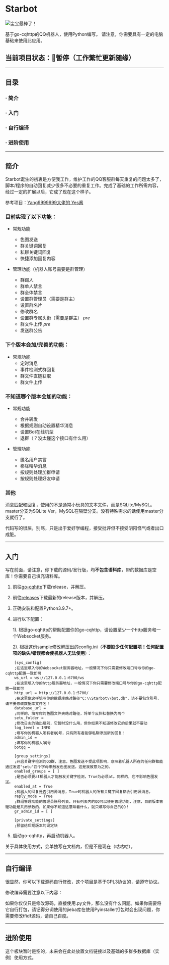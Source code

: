 # Starbot

![尘宝最棒了！](http://175.24.71.180/wp-content/uploads/2021/08/stardust_1.jpg "尘宝最棒了🌟！")

基于go-cqhttp的QQ机器人，使用Python编写。
请注意，你需要具有一定的电脑基础来使用此应用。

## 当前项目状态：🛑暂停（工作繁忙更新随缘）

---

## 目录
### · 简介
### · 入门
### · 自行编译
### · 进阶使用

---

## 简介

Starbot诞生的初衷是方便我工作，维护工作的QQ客服群每天重复的问题太多了，脚本/程序的自动回复减少很多不必要的重复工作。完成了基础的工作所需内容，经过一定的扩展以后，它成了现在这个样子。

参考项目：[Yang9999999大佬的 Yes酱](https://github.com/Yang9999999/Go-CQHTTP-YesBot)

### 目前实现了以下功能：

* 常规功能
  * 色图发送
  * 群关键词回复
  * 私聊关键词回复
  * 快捷添加回复内容
  
* 管理功能（机器人账号需要是群管理）
  * 群踢人
  * 群单人禁言
  * 群全体禁言
  * 设置群管理员（需要是群主）
  * 设置群名片
  * 修改群名
  * 设置群专属头衔（需要是群主） *pre*
  * 群文件上传 *pre*
  * 发送群公告
  
### 下个版本会加/完善的功能：

* 常规功能
  * 定时消息
  * 事件检测式群回复
  * 群文件直链获取
  * 群文件上传

### 不知道哪个版本会加的功能：

* 常规功能
  * 合并转发
  * 根据规则自动设置精华消息
  * 设置Bot在线机型
  * 退群（？没太懂这个接口有什么用）
  
* 管理功能  
  * 匿名用户禁言
  * 移除精华消息
  * 按规则处理加群申请
  * 按规则处理好友申请
  
### 其他

消息匹配和回复，使用的不是通常小玩具的文本文件，而是SQLite/MySQL。master分支为SQLite Ver，MySQL在隔壁分支。没有特殊需求的话使用master分支就行了。

代码写的很屎，别骂，只是出于爱好学编程，接受批评但不接受阴阳怪气或者出口成脏。

---

## 入门

写在前面，请注意，你下载的源码/发行版，均**不包含语料库**，带的数据库是空库！你需要自己填充语料库。

1. 前往[go-cqhttp](https://github.com/Mrs4s/go-cqhttp)下载release，并解压。

1. 前往[releases](https://github.com/star-whisper9/Starbot/releases)下载最新的release版本，并解压。

1. 正确安装和配置Python3.9.7+。

1. 进行以下配置：

   1). 根据go-cqhttp的帮助配置你的go-cqhttp，请设置至少一个http服务和一个Websocket服务。

   2). 根据这份sample修改解压出的config.ini（**不要缺少任何配置项！任何配置项的缺失/错误都会使机器人无法使用**）：
```
	[sys_config]
	;在这里填入你的Websocket服务器地址，一般情况下你只需要修改端口号与你的go-cqhttp配置一致即可
	ws_url = ws://127.0.0.1:6700/ws
	;在这里填入你的http服务器地址，一般情况下你只需要修改端口号与你的go-cqhttp配置一致即可
	http_url = http://127.0.0.1:5700/
	;在这里像这样填写你的数据库绝对路径"C:\\Starbot\\bot.db"，请不要包含引号，请不要修改数据库文件名！
	database_url = 
	;同样的，填写你的色图文件夹绝对路径，将单个反斜杠替换为两个
	setu_folder = 
	;修改日志的输出级别，它暂时没什么用，但你如果不知道修改它的后果就不要动
	log_level = INFO
	;填写你的机器人所有者QQ号，只有所有者能够私聊添加新的回复！
	admin_id = 
	;填写你的机器人QQ号
	botqq = 

	[group_settings]
	;开启关键字检测的QQ群，注意，色图发送不受此项影响，意味着机器人所在的任何群都能通过发送"setu"四个字母来触发色图发送，这是我故意为之的。
	enabled_groups = [ ]
	;是否必须要at机器人才能触发关键字检测，True为必须at。同样的，它不影响色图发送。
	enabled_at = True
	;机器人的回复是否引用源消息，True时机器人的所有关键字回复都会引用源消息。
	reply_mode = True
	;群组管理功能的管理员账号列表，只有列表内的QQ可以使用管理功能，注意，目前版本管理功能是共用参数的，如果你不知道这意味着什么，就只填写你自己的QQ！
	gr_admin_id = [ ]

	[private_settings]
	;预留给后期版本的设定块
```
   
5. 启动go-cqhttp，再启动机器人。

关于具体使用方式，会单独写在文档内，但是不是现在（咕咕咕）。

---

## 自行编译

很显然，你可以下载源码自行修改，这个项目是基于GPL3协议的，请遵守协议。

修改编译需要注意以下内容：

如果你仅仅只是修改源码，直接使用.py文件，那么没有什么问题。如果你需要将它自行打包，请记得分词使用的jieba库在使用Pyinstaller打包时会出现问题，你需要修改tfidf源码，请自己百度。

---

## 进阶使用

这个板块暂时是空的，未来会在此处放置文档链接以及基础的多群多数据库（实例）使用方式。

